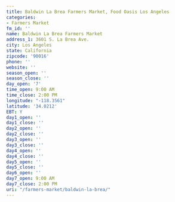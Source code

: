 ```yaml
---
title: Baldwin La Brea Farmers Market, Food Oasis Los Angeles
categories:
- Farmers Market
fm_id: ''
name: Baldwin La Brea Farmers Market
address_1: 3601 S. La Brea Ave.
city: Los Angeles
state: California
zipcode: '90016'
phone: ''
website: ''
season_open: ''
season_close: ''
day_open: '7'
time_open: 9:00 AM
time_close: 2:00 PM
longitude: "-118.3561"
latitude: '34.0212'
EBT: Y
day1_open: ''
day1_close: ''
day2_open: ''
day2_close: ''
day3_open: ''
day3_close: ''
day4_open: ''
day4_close: ''
day5_open: ''
day5_close: ''
day6_open: ''
day7_open: 9:00 AM
day7_close: 2:00 PM
uri: "/farmers-market/baldwin-la-brea/"
---
```


